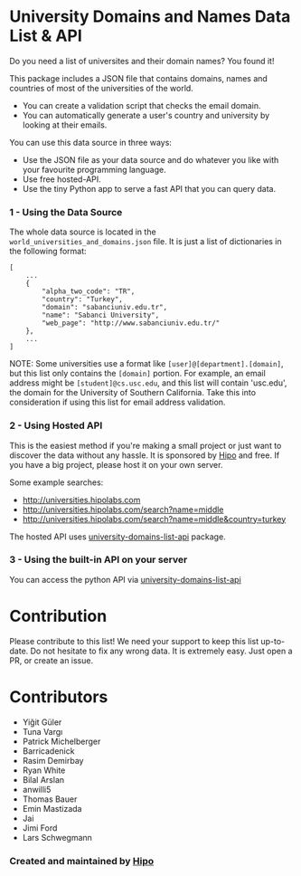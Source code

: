 # University Domains and Names Data List & API

Do you need a list of universites and their domain names? You found it! 


This package includes a JSON file that contains domains, names and countries of most of the universities of the world.
 - You can create a validation script that checks the email domain. 
 - You can automatically generate a user's country and university by looking at their emails.


You can use this data source in three ways:
 - Use the JSON file as your data source and do whatever you like with your favourite programming language.
 - Use free hosted-API.
 - Use the tiny Python app to serve a fast API that you can query data.


### 1 - Using the Data Source

The whole data source is located in the `world_universities_and_domains.json` file. It is just a list of dictionaries in the following format:

	[
		...
		{
		    "alpha_two_code": "TR",
		    "country": "Turkey",
		    "domain": "sabanciuniv.edu.tr",
		    "name": "Sabanci University",
		    "web_page": "http://www.sabanciuniv.edu.tr/"
		},
		...
	]


NOTE: Some universities use a format like `[user]@[department].[domain]`, but this list only contains the `[domain]` portion. 
For example, an email address might be `[student]@cs.usc.edu`, and this list will contain 'usc.edu', the domain for the 
University of Southern California. Take this into consideration if using this list for email address validation.

### 2 - Using Hosted API

This is the easiest method if you're making a small project or just want to discover the data without any hassle.
It is sponsored by [Hipo](http://www.hipolabs.com) and free. If you have a big project, please host it on your own server.

Some example searches:

 - http://universities.hipolabs.com
 - http://universities.hipolabs.com/search?name=middle
 - http://universities.hipolabs.com/search?name=middle&country=turkey

The hosted API uses [university-domains-list-api](https://github.com/Hipo/university-domains-list-api) package.


### 3 - Using the built-in API on your server

You can access the python API via [university-domains-list-api](https://github.com/Hipo/university-domains-list-api)

# Contribution
Please contribute to this list! We need your support to keep this list up-to-date.
Do not hesitate to fix any wrong data. It is extremely easy. Just open a PR, or create an issue. 

# Contributors

 - Yiğit Güler
 - Tuna Vargı
 - Patrick Michelberger
 - Barricadenick
 - Rasim Demirbay
 - Ryan White
 - Bilal Arslan
 - anwilli5
 - Thomas Bauer
 - Emin Mastizada
 - Jai
 - Jimi Ford
 - Lars Schwegmann

### Created and maintained by [Hipo](http://www.hipolabs.com)
